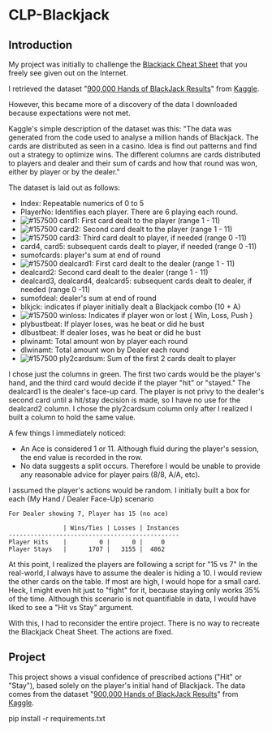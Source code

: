 # CLP-Blackjack

## Introduction

My project was initially to challenge the [Blackjack Cheat Sheet](https://th.bing.com/th/id/R.939215ae5b7b73e78a613e8d7d8f8855?rik=9V0Yf%2b33050XtQ&pid=ImgRaw&r=0) that you freely see given out on the Internet.


I retrieved the dataset "[900,000 Hands of BlackJack Results](https://www.kaggle.com/mojocolors/900000-hands-of-blackjack-results)" from [Kaggle](https://www.kaggle.com).

However, this became more of a discovery of the data I downloaded because expectations were not met.

Kaggle's simple description of the dataset was this:
"The data was generated from the code used to analyse a million hands of Blackjack. The cards are distributed as seen in a casino. Idea is find out patterns and find out a strategy to optimize wins. The different columns are cards distributed to players and dealer and their sum of cards and how that round was won, either by player or by the dealer."

The dataset is laid out as follows:
- Index: Repeatable numerics of 0 to 5
- PlayerNo: Identifies each player. There are 6 playing each round.
- ![#157500](https://via.placeholder.com/10.png/0f0/fff) card1: First card dealt to the player (range 1 - 11)
- ![#157500](https://via.placeholder.com/10.png/0f0/fff) card2: Second card dealt to the player (range 1 - 11)
- ![#157500](https://via.placeholder.com/10.png/0f0/fff) card3: Third card dealt to player, if needed (range 0 -11)
- card4, card5: subsequent cards dealt to player, if needed (range 0 -11)
- sumofcards: player's sum at end of round
- ![#157500](https://via.placeholder.com/10.png/0f0/fff) dealcard1: First card dealt to the dealer (range 1 - 11)
- dealcard2: Second card dealt to the dealer (range 1 - 11)
- dealcard3, dealcard4, dealcard5: subsequent cards dealt to dealer, if needed (range 0 -11)
- sumofdeal: dealer's sum at end of round
- blkjck: indicates if player initially dealt a Blackjack combo (10 + A)
- ![#157500](https://via.placeholder.com/10.png/0f0/fff) winloss: Indicates if player won or lost { Win, Loss, Push }
- plybustbeat: If player loses, was he beat or did he bust
- dlbustbeat: If dealer loses, was he beat or did he bust
- plwinamt: Total amount won by player each round
- dlwinamt: Total amount won by Dealer each round
- ![#157500](https://via.placeholder.com/10.png/0f0/fff) ply2cardsum: Sum of the first 2 cards dealt to player

I chose just the columns in green.
The first two cards would be the player's hand, and the third card would decide if the player "hit" or "stayed."
The dealcard1 is the dealer's face-up card. The player is not privy to the dealer's second card until a hit/stay decision is made, so I have no use for the dealcard2 column.
I chose the ply2cardsum column only after I realized I built a column to hold the same value.

A few things I immediately noticed:
- An Ace is considered 1 or 11. Although fluid during the player's session, the end value is recorded in the row.
- No data suggests a split occurs. Therefore I would be unable to provide any reasonable advice for player pairs (8/8, A/A, etc).

I assumed the player's actions would be random. I initially built a box for each {My Hand / Dealer Face-Up} scenario
```
For Dealer showing 7, Player has 15 (no ace)

               | Wins/Ties | Losses | Instances
-----------------------------------------------
Player Hits    |         0 |      0 |     0
Player Stays   |      1707 |   3155 |  4862        
```
At this point, I realized the players are following a script for "15 vs 7"
In the real-world, I always have to assume the dealer is hiding a 10.
I would review the other cards on the table. If most are high, I would hope for a small card.
Heck, I might even hit just to "fight" for it, because staying only works 35% of the time.
Although this scenario is not quantifiable in data, I would have liked to see a "Hit vs Stay" argument.

With this, I had to reconsider the entire project. 
There is no way to recreate the Blackjack Cheat Sheet. The actions are fixed.

## Project
This project shows a visual confidence of prescribed actions ("Hit" or "Stay"), based solely on the player's initial hand of Blackjack.
The data comes from the dataset "[900,000 Hands of BlackJack Results](https://www.kaggle.com/mojocolors/900000-hands-of-blackjack-results)" from [Kaggle](https://www.kaggle.com).

pip install -r requirements.txt